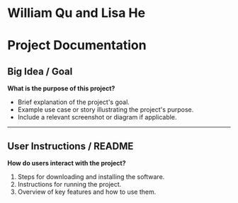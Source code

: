 # William Qu and Lisa He


# Project Documentation

## Big Idea / Goal

**What is the purpose of this project?**

- Brief explanation of the project's goal.
- Example use case or story illustrating the project's purpose.
- Include a relevant screenshot or diagram if applicable.

---

## User Instructions / README

**How do users interact with the project?**

1. Steps for downloading and installing the software.
2. Instructions for running the project.
3. Overview of key features and how to use them.
